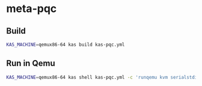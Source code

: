 # meta-pqc

## Build

```sh
KAS_MACHINE=qemux86-64 kas build kas-pqc.yml
```


## Run in Qemu

```sh
KAS_MACHINE=qemux86-64 kas shell kas-pqc.yml -c 'runqemu kvm serialstdio nographic qemuparams="-m 1024"'
```
